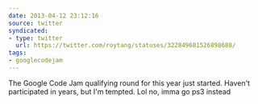 ```yaml
---
date: 2013-04-12 23:12:16
source: twitter
syndicated:
- type: twitter
  url: https://twitter.com/roytang/statuses/322849681526898688/
tags:
- googlecodejam
---
```


The Google Code Jam qualifying round for this year just started. Haven't participated in years, but I'm tempted. Lol no, imma go ps3 instead